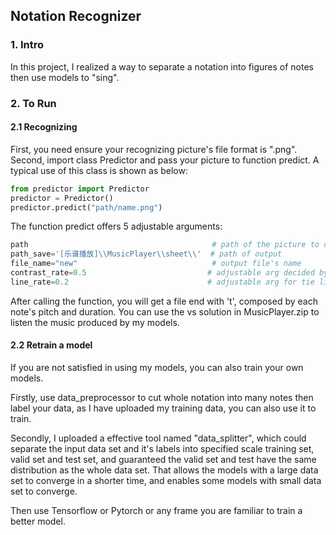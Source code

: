 ## Notation Recognizer

### 1. Intro

In this project, I realized a way to separate a notation into figures of notes then use models to "sing".

### 2. To Run

#### 2.1 Recognizing

First, you need ensure your recognizing picture's file format is ".png". Second, import class Predictor and pass your picture to function predict. A typical use of this class is shown as below:

```python
from predictor import Predictor
predictor = Predictor()
predictor.predict("path/name.png")
```

The function predict offers 5 adjustable arguments:

```python
path                                         # path of the picture to deal with
path_save='[乐谱播放]\\MusicPlayer\\sheet\\'  # path of output 
file_name="new"								 # output file's name
contrast_rate=0.5							# adjustable arg decided by environment light situation
line_rate=0.2								# adjustable arg for tie line height.
```

After calling the function, you will get a file end with 't', composed by each note's pitch and duration. You can use the vs solution in MusicPlayer.zip to listen the music produced by my models.

#### 2.2 Retrain a model

If you are not satisfied in using my models, you can also train your own models. 

Firstly,  use data_preprocessor to cut whole notation into many notes then label your data, as I have uploaded my training data, you can also use it to train.

Secondly, I uploaded a effective tool named "data_splitter", which could separate the input data set and it's labels into specified scale training set, valid set and test set, and guaranteed the valid set and test have the same distribution as the whole data set. That allows the models with a large data set to converge in a shorter time, and enables some models with small data set to converge.

Then use Tensorflow or Pytorch or any frame you are familiar to train a better model.